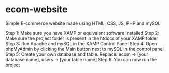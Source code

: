 # ecom-website
Simple E-commerce website made using HTML, CSS, JS, PHP and mySQL

Step 1: Make sure you have XAMP or equivalent software installed
Step 2: Make sure the project folder is present in the htdocs of your XAMP folder
Step 3: Run Apache and mySQL in the XAMP Control Panel
Step 4: Open phpMyAdmin by clicking the Main button next to mySQL in the control panel
Step 5: Create your own database and table. Replace: ecom -> [your database name], users -> [your table name]
Step 6: You can now run the project
